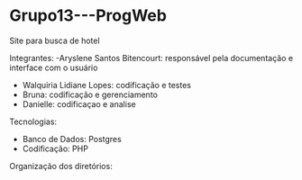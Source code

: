 # Grupo13---ProgWeb
Site para busca de hotel

Integrantes: 
-Aryslene Santos Bitencourt: responsável pela documentação e interface com o usuário
- Walquiria Lidiane Lopes: codificação e testes
- Bruna: codificação e gerenciamento
- Danielle: codificaçao e analise 

Tecnologias:
- Banco de Dados: Postgres
- Codificação: PHP

Organização dos diretórios:
